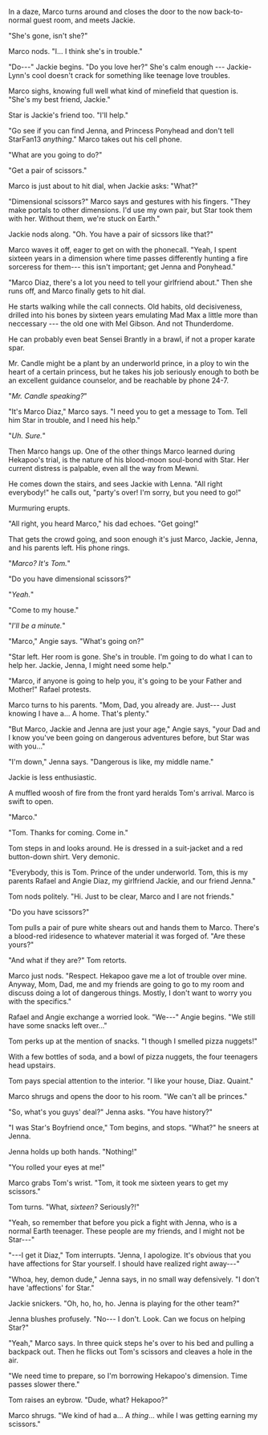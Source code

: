 In a daze, Marco turns around and closes the door to the now back-to-normal guest room,
and meets Jackie.

"She's gone, isn't she?"

Marco nods. "I... I think she's in trouble."

"Do---" Jackie begins. "Do you love her?" She's calm enough --- Jackie-Lynn's cool
doesn't crack for something like teenage love troubles.

Marco sighs, knowing full well what kind of minefield that question is.
"She's my best friend, Jackie."

Star is Jackie's friend too. "I'll help."

"Go see if you can find Jenna, and Princess Ponyhead and don't tell StarFan13 _anything_."
Marco takes out his cell phone.

"What are you going to do?"

"Get a pair of scissors."

Marco is just about to hit dial, when Jackie asks: "What?"

"Dimensional scissors?" Marco says and gestures with his fingers. "They make
portals to other dimensions. I'd use my own pair, but Star took them with her. Without
them, we're stuck on Earth."

Jackie nods along. "Oh. You have a pair of sicssors like that?"

Marco waves it off, eager to get on with the phonecall.
"Yeah, I spent sixteen years in a dimension where time passes differently hunting
a fire sorceress for them--- this isn't important; get Jenna and Ponyhead."

"Marco Diaz, there's a lot you need to tell your girlfriend about."
Then she runs off, and Marco finally gets to hit dial.

He starts walking while the call connects. Old habits, old decisiveness, drilled
into his bones by sixteen years emulating Mad Max a little more than neccessary
--- the old one with Mel Gibson. And not Thunderdome.

He can probably even beat Sensei Brantly in a brawl, if not a proper karate spar.

Mr. Candle might be a plant by an underworld prince, in a ploy to win the heart
of a certain princess, but he takes his job seriously enough to both be an excellent
guidance counselor, and be reachable by phone 24-7.

"_Mr. Candle speaking?_"

"It's Marco Diaz," Marco says. "I need you to get a message to Tom. Tell him
Star in trouble, and I need his help."

"_Uh. Sure._"

Then Marco hangs up. One of the other things Marco learned during Hekapoo's
trial, is the nature of his blood-moon soul-bond with Star. Her current distress
is palpable, even all the way from Mewni.

He comes down the stairs, and sees Jackie with Lenna. "All right everybody!" he
calls out, "party's over! I'm sorry, but you need to go!"

Murmuring erupts.

"All right, you heard Marco," his dad echoes. "Get going!"

That gets the crowd going, and soon enough it's just Marco, Jackie, Jenna, and
his parents left. His phone rings.

"_Marco? It's Tom._"

"Do you have dimensional scissors?"

"_Yeah._"

"Come to my house."

"_I'll be a minute._"

"Marco," Angie says. "What's going on?"

"Star left. Her room is gone. She's in trouble. I'm going to do what I
can to help her. Jackie, Jenna, I might need some help."

"Marco, if anyone is going to help you, it's going to be your Father
and Mother!" Rafael protests.

Marco turns to his parents. "Mom, Dad, you already are. Just--- Just
knowing I have a... A home. That's plenty."

"But Marco, Jackie and Jenna are just your age," Angie says, "your Dad and
I know you've been going on dangerous adventures before, but Star was with you..."

"I'm down," Jenna says. "Dangerous is like, my middle name."

Jackie is less enthusiastic.

A muffled woosh of fire from the front yard heralds Tom's arrival.
Marco is swift to open.

"Marco."

"Tom. Thanks for coming. Come in."

Tom steps in and looks around. He is dressed in a suit-jacket and a red button-down
shirt. Very demonic.

"Everybody, this is Tom. Prince of the under underworld. Tom, this
is my parents Rafael and Angie Diaz, my girlfriend Jackie, and our friend Jenna."

Tom nods politely. "Hi. Just to be clear, Marco and I are not friends."

"Do you have scissors?"

Tom pulls a pair of pure white shears out and hands them to Marco. There's a
blood-red iridesence to whatever material it was forged of. "Are these yours?"

"And what if they are?" Tom retorts.

Marco just nods. "Respect. Hekapoo gave me a lot of trouble over mine. Anyway,
Mom, Dad, me and my friends are going to go to my room and discuss doing a lot
of dangerous things. Mostly, I don't want to worry you with the specifics."

Rafael and Angie exchange a worried look. "We---" Angie begins. "We still have
some snacks left over..."

Tom perks up at the mention of snacks. "I though I smelled pizza nuggets!"

With a few bottles of soda, and a bowl of pizza nuggets, the four teenagers
head upstairs.

Tom pays special attention to the interior. "I like your house, Diaz. Quaint."

Marco shrugs and opens the door to his room. "We can't all be princes."

"So, what's you guys' deal?" Jenna asks. "You have history?"

"I was Star's Boyfriend once," Tom begins, and stops. "What?" he sneers
at Jenna.

Jenna holds up both hands. "Nothing!"

"You rolled your eyes at me!"

Marco grabs Tom's wrist. "Tom, it took me sixteen years to get my scissors."

Tom turns. "What, _sixteen?_ Seriously?!"

"Yeah, so remember that before you pick a fight with Jenna,
who is a normal Earth teenager. These people are my friends, and I might
not be Star---"

"---I get it Diaz," Tom interrupts. "Jenna, I apologize. It's obvious that
you have affections for Star yourself. I should have realized right away---"

"Whoa, hey, demon dude," Jenna says, in no small way defensively.
"I don't have 'affections' for Star."

Jackie snickers. "Oh, ho, ho, ho. Jenna is playing for the other team?"

Jenna blushes profusely. "No--- I don't. Look. Can we focus on helping Star?"

"Yeah," Marco says. In three quick steps he's over to his bed and pulling a backpack
out. Then he flicks out Tom's scissors and cleaves a hole in the air.

"We need time to prepare, so I'm borrowing Hekapoo's dimension. Time passes
slower there."

Tom raises an eybrow. "Dude, what? Hekapoo?"

Marco shrugs. "We kind of had a... A _thing_... while I was getting earning my scissors."
